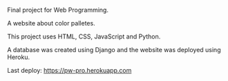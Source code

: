 Final project for Web Programming.

A website about color palletes.

This project uses HTML, CSS, JavaScript and Python.

A database was created using Django and the website was deployed using Heroku.

Last deploy: https://pw-pro.herokuapp.com
